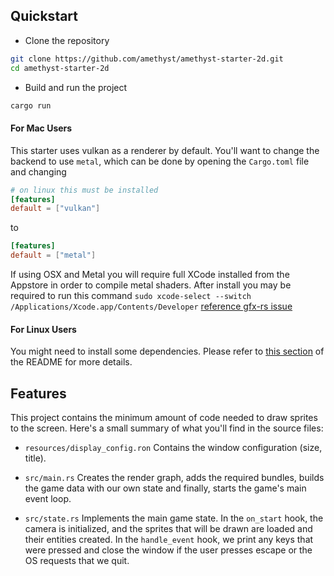 ## Quickstart

- Clone the repository

```bash
git clone https://github.com/amethyst/amethyst-starter-2d.git
cd amethyst-starter-2d
```

- Build and run the project

```bash
cargo run
```

#### For Mac Users

This starter uses vulkan as a renderer by default. You'll want to change the backend to use `metal`, which can be done by opening the `Cargo.toml` file and changing

```toml
# on linux this must be installed
[features]
default = ["vulkan"]
```

to

```toml
[features]
default = ["metal"]
```

If using OSX and Metal you will require full XCode installed from the Appstore in order to compile metal shaders.
After install you may be required to run this command `sudo xcode-select --switch /Applications/Xcode.app/Contents/Developer` [reference gfx-rs issue](https://github.com/gfx-rs/gfx/issues/2472)

#### For Linux Users

You might need to install some dependencies. Please refer to [this section](https://github.com/amethyst/amethyst#dependencies) of the README for more details.

## Features

This project contains the minimum amount of code needed to draw sprites to the screen. Here's a small summary of what you'll find in the source files:

- `resources/display_config.ron`
  Contains the window configuration (size, title).

- `src/main.rs`
  Creates the render graph, adds the required bundles, builds the game data with our own state and finally, starts the game's main event loop.

- `src/state.rs`
  Implements the main game state. In the `on_start` hook, the camera is initialized, and the sprites that will be drawn are loaded and their entities created.
   In the `handle_event` hook, we print any keys that were pressed and close the window if the user presses escape or the OS requests that we quit.

